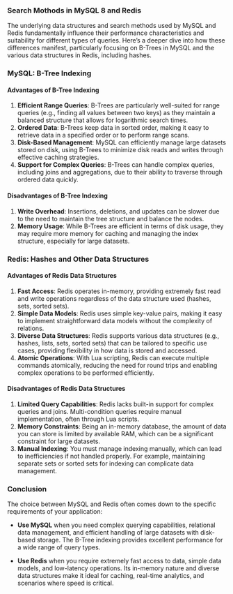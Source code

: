 ### Search Mothods in MySQL 8 and Redis 

The underlying data structures and search methods used by MySQL and Redis fundamentally influence their performance characteristics and suitability for different types of queries. Here’s a deeper dive into how these differences manifest, particularly focusing on B-Trees in MySQL and the various data structures in Redis, including hashes.

### MySQL: B-Tree Indexing

#### Advantages of B-Tree Indexing
1. **Efficient Range Queries**: B-Trees are particularly well-suited for range queries (e.g., finding all values between two keys) as they maintain a balanced structure that allows for logarithmic search times.
2. **Ordered Data**: B-Trees keep data in sorted order, making it easy to retrieve data in a specified order or to perform range scans.
3. **Disk-Based Management**: MySQL can efficiently manage large datasets stored on disk, using B-Trees to minimize disk reads and writes through effective caching strategies.
4. **Support for Complex Queries**: B-Trees can handle complex queries, including joins and aggregations, due to their ability to traverse through ordered data quickly.

#### Disadvantages of B-Tree Indexing
1. **Write Overhead**: Insertions, deletions, and updates can be slower due to the need to maintain the tree structure and balance the nodes.
2. **Memory Usage**: While B-Trees are efficient in terms of disk usage, they may require more memory for caching and managing the index structure, especially for large datasets.

### Redis: Hashes and Other Data Structures

#### Advantages of Redis Data Structures
1. **Fast Access**: Redis operates in-memory, providing extremely fast read and write operations regardless of the data structure used (hashes, sets, sorted sets).
2. **Simple Data Models**: Redis uses simple key-value pairs, making it easy to implement straightforward data models without the complexity of relations.
3. **Diverse Data Structures**: Redis supports various data structures (e.g., hashes, lists, sets, sorted sets) that can be tailored to specific use cases, providing flexibility in how data is stored and accessed.
4. **Atomic Operations**: With Lua scripting, Redis can execute multiple commands atomically, reducing the need for round trips and enabling complex operations to be performed efficiently.

#### Disadvantages of Redis Data Structures
1. **Limited Query Capabilities**: Redis lacks built-in support for complex queries and joins. Multi-condition queries require manual implementation, often through Lua scripts.
2. **Memory Constraints**: Being an in-memory database, the amount of data you can store is limited by available RAM, which can be a significant constraint for large datasets.
3. **Manual Indexing**: You must manage indexing manually, which can lead to inefficiencies if not handled properly. For example, maintaining separate sets or sorted sets for indexing can complicate data management.

### Conclusion

The choice between MySQL and Redis often comes down to the specific requirements of your application:

- **Use MySQL** when you need complex querying capabilities, relational data management, and efficient handling of large datasets with disk-based storage. The B-Tree indexing provides excellent performance for a wide range of query types.

- **Use Redis** when you require extremely fast access to data, simple data models, and low-latency operations. Its in-memory nature and diverse data structures make it ideal for caching, real-time analytics, and scenarios where speed is critical.

